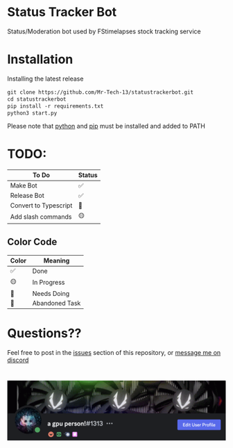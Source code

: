 # Status Tracker Bot
Status/Moderation bot used by FStimelapses stock tracking service


# Installation
Installing the latest release
```shell
git clone https://github.com/Mr-Tech-13/statustrackerbot.git
cd statustrackerbot
pip install -r requirements.txt
python3 start.py
```
Please note that [python](https://www.python.org/downloads/) and [pip](https://pip.pypa.io/en/stable/installation/) must be installed and added to PATH

# TODO:
| To Do | Status |
|-------|--------|
|Make Bot| :white_check_mark:|
|Release Bot|:white_check_mark:|
|Convert to Typescript|:red_circle:|
|Add slash commands|:yellow_circle:|

## Color Code

|Color|Meaning|
|-----|-------|
|:white_check_mark:|Done|
|:yellow_circle:|In Progress|
|:red_circle:|Needs Doing|
|:large_blue_circle:|Abandoned Task|


# Questions??
Feel free to post in the [issues](https://github.com/Mr-Tech-13/statustrackerbot/issues) section of this repository, or [message me on discord](https://github.com/Mr-Tech-13/images/blob/main/Discord%20Contact.png)


#
![a gpu person#1313](https://github.com/Mr-Tech-13/images/blob/main/Discord%20Contact.png)

